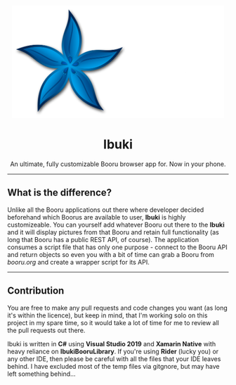 <div align="center"><img src="docs/img/Ibuki logo.png" alt="Ibuki" height="256px"></img></div>
<h1 align="center">Ibuki</h1>
<p align="center">An ultimate, fully customizable Booru browser app for. Now in your phone.</p>

---
## What is the difference?
Unlike all the Booru applications out there where developer decided beforehand which Boorus are available to user, **Ibuki** is highly customizeable. You can yourself add whatever Booru out there to the **Ibuki** and it will display pictures from that Booru and retain full functionality (as long that Booru has a public REST API, of course). The application consumes a script file that has only one purpose - connect to the Booru API and return objects so even you with a bit of time can grab a Booru from *booru.org* and create a wrapper script for its API.

---
## Contribution
You are free to make any pull requests and code changes you want (as long it's within the licence), but keep in mind, that I'm working solo on this project in my spare time, so it would take a lot of time for me to review all the pull requests out there.

Ibuki is written in **C#** using **Visual Studio 2019** and **Xamarin Native** with heavy reliance on **IbukiBooruLibrary**. If you're using **Rider** (lucky you) or any other IDE, then please be careful with all the files that your IDE leaves behind. I have excluded most of the temp files via gitgnore, but may have left something behind...
